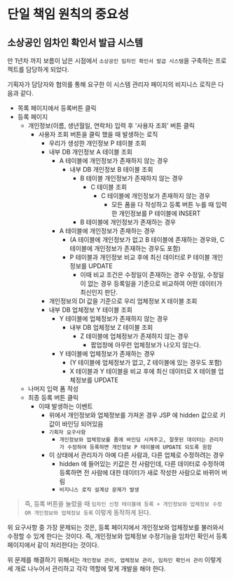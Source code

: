 # 단일 책임 원칙의 중요성

## 소상공인 임차인 확인서 발급 시스템

만 1년차 까지 보름이 남은 시점에서 `소상공인 임차인 확인서 발급 시스템`을 구축하는 프로젝트를 담당하게 되었다.

기획자가 담당자와 협의를 통해 요구한 이 시스템 관리자 페이지의 비지니스 로직은 다음과 같다.

- 목록 페이지에서 등록버튼 클릭
- 등록 페이지
  - 개인정보(이름, 생년월일, 연락처) 입력 후 '사용자 조회' 버튼 클릭
    - 사용자 조회 버튼을 클릭 했을 때 발생하는 로직
      - 우리가 생성한 개인정보 P 테이블 조회
      - 내부 DB 개인정보 A 테이블 조회
        - A 테이블에 개인정보가 존재하지 않는 경우
          - 내부 DB 개인정보 B 테이블 조회
            - B 테이블 개인정보가 존재하지 않는 경우
              - C 테이블 조회
                - C 테이블에 개인정보가 존재하지 않는 경우
                  - 모든 폼을 다 작성하고 등록 버튼 누를 때 입력한 개인정보를 P 테이블에 INSERT
            - B 테이블에 개인정보가 존재하는 경우
        - A  테이블에 개인정보가 존재하는 경우
          - (A 테이블에 개인정보가 없고 B 테이블에 존재하는 경우와, C 테이블에 개인정보가 존재하는 경우도 포함)
          - P 테이블과 개인정보 비교 후에 최신 데이터로 P 테이블 개인정보를 UPDATE
            - 이때 비교 조건은 수정일이 존재하는 경우 수정일, 수정일이 없는 경우 등록일을 기준으로 비교하여 어떤 데이터가 최신인지 판단.
      - 개인정보의 DI 값을 기준으로 우리 업체정보 X 테이블 조회
      - 내부 DB 업체정보 Y 테이블 조회
        - Y 테이블에 업체정보가 존재하지 않는 경우
          - 내부 DB 업체정보 Z 테이블 조회
            - Z 테이블에 업체정보가 존재하지 않는 경우
              - 팝업창에 아무런 업체정보가 나오지 않는다.
        - Y 테이블에 업체정보가 존재하는 경우
          - (Y 테이블에 업체정보가 없고, Z 테이블에 있는 경우도 포함)
          - X 테이블과 Y 테이블을 비교 후에 최신 데이터로 X 테이블 업체정보를 UPDATE
  - 나머지 입력 폼 작성
  - 최종 등록 버튼 클릭
    - 이때 발생하는 이벤트
      - 위에서 개인정보와 업체정보를 가져온 경우 JSP 에 hidden 값으로 키값이 바인딩 되어있음
      - `기획자 요구사항`
        - `개인정보와 업체정보를 폼에 바인딩 시켜주고, 잘못된 데이터는 관리자가 수정하여 등록하면 개인정보 P 테이블에 UPDATE 되도록 원함`
      - 이 상태에서 관리자가 아예 다른 사람과, 다른 업체로 수정하려는 경우
        - hidden 에 들어있는 키값은 전 사람인데, 다른 데이터로 수정하여 등록하면 전 사람에 대한 데이터가 새로 작성한 사람으로 바뀌어 버림
        - `비지니스 로직 설계상 문제가 발생`
      
> 즉, 등록 버튼을 눌렀을 때 `임차인 신청 테이블에 등록 + 개인정보와 업체정보 수정 OR 개인정보와 업체정보 등록` 이렇게 동작하게 된다.

위 요구사항 중 가장 문제되는 것은, 등록 페이지에서 개인정보와 업체정보를 불러와서 수정할 수 있게 한다는 것이다. 즉, 개인정보와 업체정보 수정기능을 임차인 확인서 등록 페이지에서 같이 처리한다는 것이다.

위 문제를 해결하기 위해서는 `개인정보 관리, 업체정보 관리, 임차인 확인서 관리` 이렇게 세 개로 나누어서 관리하고 각각 역할에 맞게 개발을 해야 한다.
